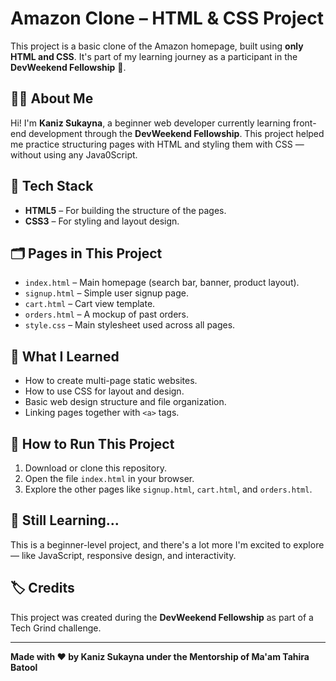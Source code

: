 # Amazon Clone – HTML & CSS Project

This project is a basic clone of the Amazon homepage, built using **only HTML and CSS**. It's part of my learning journey as a participant in the **DevWeekend Fellowship** 🚀.

## 👩‍💻 About Me

Hi! I'm **Kaniz Sukayna**, a beginner web developer currently learning front-end development through the **DevWeekend Fellowship**. This project helped me practice structuring pages with HTML and styling them with CSS — without using any Java0Script.

## 🧰 Tech Stack

- **HTML5** – For building the structure of the pages.
- **CSS3** – For styling and layout design.

## 🗂 Pages in This Project

- `index.html` – Main homepage (search bar, banner, product layout).
- `signup.html` – Simple user signup page.
- `cart.html` – Cart view template.
- `orders.html` – A mockup of past orders.
- `style.css` – Main stylesheet used across all pages.

## 📸 What I Learned

- How to create multi-page static websites.
- How to use CSS for layout and design.
- Basic web design structure and file organization.
- Linking pages together with `<a>` tags.

## 🔧 How to Run This Project

1. Download or clone this repository.
2. Open the file `index.html` in your browser.
3. Explore the other pages like `signup.html`, `cart.html`, and `orders.html`.

## 🌱 Still Learning...

This is a beginner-level project, and there's a lot more I'm excited to explore — like JavaScript, responsive design, and interactivity.

## 🏷 Credits

This project was created during the **DevWeekend Fellowship** as part of a Tech Grind challenge.

---

**Made with ❤️ by Kaniz Sukayna under the Mentorship of Ma'am Tahira Batool**
